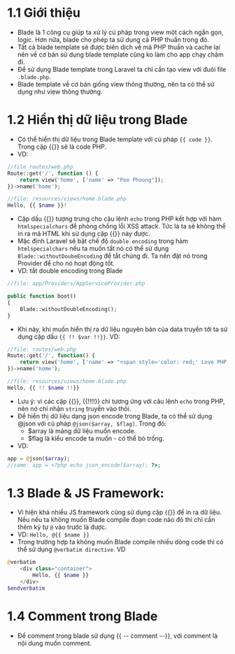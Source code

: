 # 1.1 Giới thiệu
- Blade là 1 công cụ giúp ta xử lý cú pháp trong view một cách ngắn gọn, logic. Hơn nữa, blade cho phép ta sử dụng cả PHP thuần trong đó.
- Tất cả blade template sẽ được biên dịch về mã PHP thuần và cache lại nên về cơ bản sử dụng blade template cũng ko làm cho app chạy chậm đi.
- Để sử dụng Blade template trong Laravel ta chỉ cần tạo view với đuôi file `.blade.php`.
- Blade template về cơ bản giống view thông thường, nên ta có thể sử dụng như view thông thường.
# 1.2 Hiển thị dữ liệu trong Blade
- Có thể hiển thị dữ liệu trong Blade template với cú pháp `{{ code }}`. Trong cặp {{}} sẽ là code PHP.
- VD:
```php
//file routes/web.php
Route::get('/', function () {
    return view('home', ['name' => "Poo Phoong"]);
})->name('home');

//file: resources/views/home.blade.php
Hello, {{ $name }}!
```
- Cặp dấu {{}} tượng trưng cho câu lệnh `echo` trong PHP kết hợp với hàm `htmlspecialchars` để phòng chống lỗi XSS attack. Tức là ta sẽ không thể in ra mã HTML khi sử dụng cặp {{}} này được.
- Mặc định Laravel sẽ bật chế độ `double encoding` trong hàm `htmlspecialchars` nếu ta muốn tắt nó có thể sử dụng `Blade::withoutDoubeEncoding` để tắt chúng đi. Ta nên đặt nó trong Provider để cho nó hoạt động tốt.
- VD: tắt double encoding trong Blade
```php
//file: app/Providers/AppServiceProvider.php

public function boot()
{
    Blade::withoutDoubleEncoding();
}
```
- Khi này, khi muốn hiển thị ra dữ liệu nguyên bản của data truyền tới ta sử dụng cặp dấu `{{ !! $var !!}}`. VD:
```php
//file: routes/web.php
Route::get('/', function() {
    return view('home', ['name' => "<span style='color: red;' Love PHP </span>"]);
})->name('home');

//file: resources/views/home.blade.php
Hello, {{ !! $name !!}}
```
- Lưu ý: vì các cặp {{}}, {{!!!!}} chỉ tương ứng với câu lệnh `echo` trong PHP, nên nó chỉ nhận `string` truyền vào thôi.
- Để hiển thị dữ liệu dạng json encode trong Blade, ta có thể sử dụng @json với cú pháp `@json($array, $flag)`. Trong đó:
  - $array là mảng dữ liệu muốn encode.
  - $flag là kiểu encode ta muốn - có thể bỏ trống. 
- VD:
```php
app = @json($array);
//same: app = <?php echo json_encode($array); ?>;
```
# 1.3 Blade & JS Framework:
- Vì hiện khá nhiều JS framework cũng sử dụng cặp {{}} để in ra dữ liệu. Nếu nếu ta không muốn Blade compile đoạn code nào đó thì chỉ cần thêm ký tự `@` vào trước là được.
- VD: `Hello, @{{ $name }}`
- Trong trường hợp ta không muốn Blade compile nhiều dòng code thì có thể sử dụng `@verbatim directive`. VD
```php
@verbatim
    <div class="container">
        Hello, {{ $name }}
    </div>
$endverbatim
```
# 1.4 Comment trong Blade
- Để comment trong blade sử dụng {{ -- comment --}}, với comment là nội dung muốn comment.